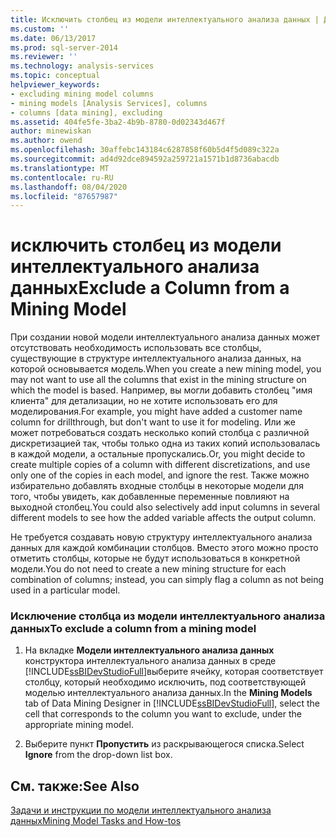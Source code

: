 ```yaml
---
title: Исключить столбец из модели интеллектуального анализа данных | Документация Майкрософт
ms.custom: ''
ms.date: 06/13/2017
ms.prod: sql-server-2014
ms.reviewer: ''
ms.technology: analysis-services
ms.topic: conceptual
helpviewer_keywords:
- excluding mining model columns
- mining models [Analysis Services], columns
- columns [data mining], excluding
ms.assetid: 404fe5fe-3ba2-4b9b-8780-0d02343d467f
author: minewiskan
ms.author: owend
ms.openlocfilehash: 30affebc143184c6287858f60b5d4f5d089c322a
ms.sourcegitcommit: ad4d92dce894592a259721a1571b1d8736abacdb
ms.translationtype: MT
ms.contentlocale: ru-RU
ms.lasthandoff: 08/04/2020
ms.locfileid: "87657987"
---
```

# <a name="exclude-a-column-from-a-mining-model"></a><span data-ttu-id="50d89-102">исключить столбец из модели интеллектуального анализа данных</span><span class="sxs-lookup"><span data-stu-id="50d89-102">Exclude a Column from a Mining Model</span></span>
  <span data-ttu-id="50d89-103">При создании новой модели интеллектуального анализа данных может отсутствовать необходимость использовать все столбцы, существующие в структуре интеллектуального анализа данных, на которой основывается модель.</span><span class="sxs-lookup"><span data-stu-id="50d89-103">When you create a new mining model, you may not want to use all the columns that exist in the mining structure on which the model is based.</span></span> <span data-ttu-id="50d89-104">Например, вы могли добавить столбец "имя клиента" для детализации, но не хотите использовать его для моделирования.</span><span class="sxs-lookup"><span data-stu-id="50d89-104">For example, you might have added a customer name column for drillthrough, but don't want to use it for modeling.</span></span> <span data-ttu-id="50d89-105">Или же может потребоваться создать несколько копий столбца с различной дискретизацией так, чтобы только одна из таких копий использовалась в каждой модели, а остальные пропускались.</span><span class="sxs-lookup"><span data-stu-id="50d89-105">Or, you might decide to create multiple copies of a column with different discretizations, and use only one of the copies in each model, and ignore the rest.</span></span> <span data-ttu-id="50d89-106">Также можно избирательно добавлять входные столбцы в некоторые модели для того, чтобы увидеть, как добавленные переменные повлияют на выходной столбец.</span><span class="sxs-lookup"><span data-stu-id="50d89-106">You could also selectively add input columns in several different models to see how the added variable affects the output column.</span></span>  
  
 <span data-ttu-id="50d89-107">Не требуется создавать новую структуру интеллектуального анализа данных для каждой комбинации столбцов. Вместо этого можно просто отметить столбцы, которые не будут использоваться в конкретной модели.</span><span class="sxs-lookup"><span data-stu-id="50d89-107">You do not need to create a new mining structure for each combination of columns; instead, you can simply flag a column as not being used in a particular model.</span></span>  
  
### <a name="to-exclude-a-column-from-a-mining-model"></a><span data-ttu-id="50d89-108">Исключение столбца из модели интеллектуального анализа данных</span><span class="sxs-lookup"><span data-stu-id="50d89-108">To exclude a column from a mining model</span></span>  
  
1.  <span data-ttu-id="50d89-109">На вкладке **Модели интеллектуального анализа данных** конструктора интеллектуального анализа данных в среде [!INCLUDE[ssBIDevStudioFull](../../includes/ssbidevstudiofull-md.md)]выберите ячейку, которая соответствует столбцу, который необходимо исключить, под соответствующей моделью интеллектуального анализа данных.</span><span class="sxs-lookup"><span data-stu-id="50d89-109">In the **Mining Models** tab of Data Mining Designer in [!INCLUDE[ssBIDevStudioFull](../../includes/ssbidevstudiofull-md.md)], select the cell that corresponds to the column you want to exclude, under the appropriate mining model.</span></span>  
  
2.  <span data-ttu-id="50d89-110">Выберите пункт **Пропустить** из раскрывающегося списка.</span><span class="sxs-lookup"><span data-stu-id="50d89-110">Select **Ignore** from the drop-down list box.</span></span>  
  
## <a name="see-also"></a><span data-ttu-id="50d89-111">См. также:</span><span class="sxs-lookup"><span data-stu-id="50d89-111">See Also</span></span>  
 [<span data-ttu-id="50d89-112">Задачи и инструкции по модели интеллектуального анализа данных</span><span class="sxs-lookup"><span data-stu-id="50d89-112">Mining Model Tasks and How-tos</span></span>](mining-model-tasks-and-how-tos.md)  
  
  
